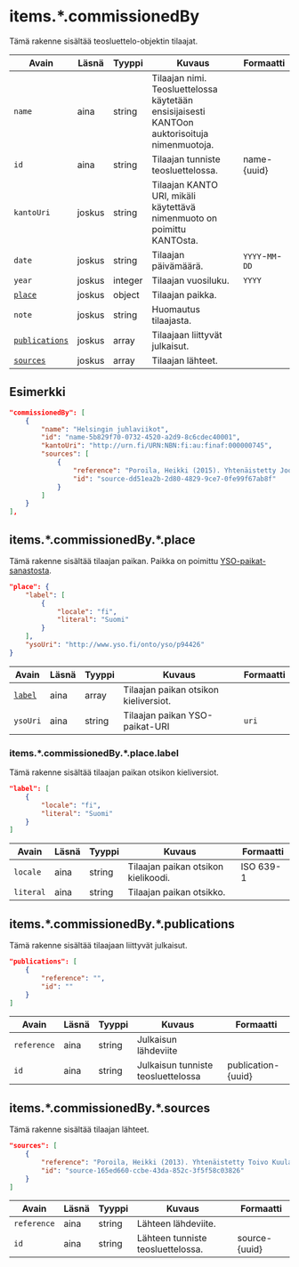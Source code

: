 # items.\*.commissionedBy

Tämä rakenne sisältää teosluettelo-objektin tilaajat.

| Avain | Läsnä | Tyyppi | Kuvaus | Formaatti |
| --- | --- | --- | --- | --- |
| `name` | aina | string | Tilaajan nimi. Teosluettelossa käytetään ensisijaisesti KANTOon auktorisoituja nimenmuotoja. | |
| `id` | aina | string | Tilaajan tunniste teosluettelossa. | name-{uuid} |
| `kantoUri` | joskus | string | Tilaajan KANTO URI, mikäli käytettävä nimenmuoto on poimittu KANTOsta. | |
| `date` | joskus | string  | Tilaajan päivämäärä. |  `YYYY`-`MM`-`DD`  |
| `year` | joskus | integer | Tilaajan vuosiluku. | `YYYY` |
| [`place`](#itemscommissionedbyplace) | joskus | object  | Tilaajan paikka. | |
| `note` | joskus | string | Huomautus tilaajasta. | |
| [`publications`](#itemscommissionedbypublications) | joskus | array | Tilaajaan liittyvät julkaisut. | |
| [`sources`](#itemscommissionedbysources) | joskus | array | Tilaajan lähteet. | |

## Esimerkki

```JSON
"commissionedBy": [
    {
        "name": "Helsingin juhlaviikot",
        "id": "name-5b829f70-0732-4520-a2d9-8c6cdec40001",
        "kantoUri": "http://urn.fi/URN:NBN:fi:au:finaf:000000745",
        "sources": [
            {
                "reference": "Poroila, Heikki (2015). Yhtenäistetty Joonas Kokkonen. Helsinki, Suomen musiikkikirjastoyhdistys. Suomen musiikkikirjastoyhdistyksen julkaisusarja, 183. PDF. ISBN 978-952-5363-81-4. ",
                "id": "source-dd51ea2b-2d80-4829-9ce7-0fe99f67ab8f"
            }
        ]
    }
],
```


## items.\*.commissionedBy.\*.place

Tämä rakenne sisältää tilaajan paikan. Paikka on poimittu [YSO-paikat-sanastosta](https://finto.fi/yso-paikat/fi/).

```JSON
"place": {
    "label": [
        {
            "locale": "fi",
            "literal": "Suomi"
        }
    ],
    "ysoUri": "http://www.yso.fi/onto/yso/p94426"
}
```

| Avain | Läsnä | Tyyppi | Kuvaus | Formaatti |
| --- | --- | --- | --- | --- |
| [`label`](#itemscommissionedbyplacelabel) | aina | array | Tilaajan paikan otsikon kieliversiot. | |
| `ysoUri` | aina | string | Tilaajan paikan YSO-paikat-URI | `uri` |

### items.\*.commissionedBy.\*.place.label

Tämä rakenne sisältää tilaajan paikan otsikon kieliversiot.

```JSON
"label": [
    {
        "locale": "fi",
        "literal": "Suomi"
    }
]
```

| Avain | Läsnä | Tyyppi | Kuvaus | Formaatti |
| --- | --- | --- | --- | --- |
| `locale` | aina | string | Tilaajan paikan otsikon kielikoodi. | ISO 639-1 |
| `literal` | aina | string | Tilaajan paikan otsikko. | |

## items.\*.commissionedBy.\*.publications

Tämä rakenne sisältää tilaajaan liittyvät julkaisut.

```JSON
"publications": [
    {
        "reference": "",
        "id": ""
    }
]
```

| Avain | Läsnä | Tyyppi | Kuvaus | Formaatti |
| --- | --- | --- | --- | --- |
| `reference` | aina | string | Julkaisun lähdeviite | |
| `id` | aina | string | Julkaisun tunniste teosluettelossa | publication-{uuid} |

## items.\*.commissionedBy.\*.sources

Tämä rakenne sisältää tilaajan lähteet.

```JSON
"sources": [
    {
        "reference": "Poroila, Heikki (2013). Yhtenäistetty Toivo Kuula. Teosten yhtenäistettyjen nimekkeiden ohjeluettelo. Helsinki, Suomen musiikkikirjastoyhdistys. Suomen musiikkikirjastoyhdistyksen julkaisusarja, 154. Toinen laitos, verkkoversio 1.0. ISBN 978-952-5363-53-1.",
        "id": "source-165ed660-ccbe-43da-852c-3f5f58c03826"
    }
]
```

| Avain | Läsnä | Tyyppi | Kuvaus | Formaatti |
| --- | --- | --- | --- | --- |
| `reference` | aina | string | Lähteen lähdeviite. | |
| `id` | aina | string | Lähteen tunniste teosluettelossa. | source-{uuid} |